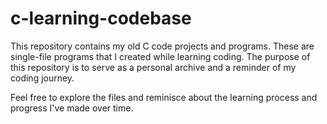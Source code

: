 # c-learning-codebase

This repository contains my old C code projects and programs. These are single-file programs that I created while learning coding. The purpose of this repository is to serve as a personal archive and a reminder of my coding journey.

Feel free to explore the files and reminisce about the learning process and progress I've made over time.
